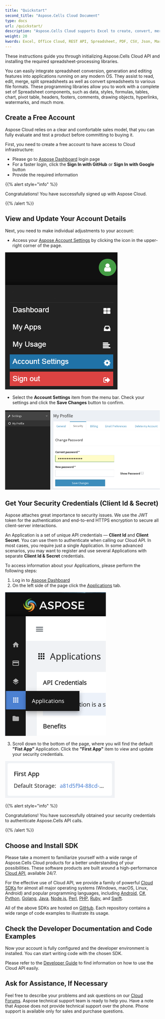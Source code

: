```yaml
---
title: "Quickstart"
second_title: "Aspose.Cells Cloud Document"
type: docs
url: /quickstart/
description: "Aspose.Cells Cloud supports Excel to create, convert, merge, split, protected, inner object operation, and so on."
weight: 20
kwords: Excel, Office Cloud, REST API, Spreadsheet, PDF, CSV, Json, Markdwon, Quickstart
---
```



These instructions guide you through initializing Aspose.Cells Cloud API and installing the required spreadsheet-processing libraries.

You can easily integrate spreadsheet conversion, generation and editing features into applications running on any modern OS. They assist to read, edit, merge, split spreadsheets as well as convert spreadsheets to various file formats. These programming libraries allow you to work with a complete set of Spreadsheet components, such as data, styles, formulas, tables, chart, pivot table, headers, footers, comments, drawing objects, hyperlinks, watermarks, and much more.

## Create a Free Account

Aspose Cloud relies on a clear and comfortable sales model, that you can fully evaluate and test a product before committing to buying it.

First, you need to create a free account to have access to Cloud infrastructure:

- Please go to [Aspose Dashboard](https://dashboard.aspose.cloud/#/) login page
- For a faster login, click the **Sign In with GitHub** or **Sign In with Google** button
- Provide the required information

{{% alert style="info" %}}

Congratulations! You have successfully signed up with Aspose Cloud.

{{% /alert %}}

## View and Update Your Account Details

Next, you need to make individual adjustments to your account:

- Access your [Aspose Account Settings](https://id.containerize.com/admin/) by clicking  the icon in the upper-right corner of the page.

![dashboard.png](dashboard.png)

- Select the **Account Settings** item from the menu bar. Check your settings and click the **Save Changes** button to confirm.

![settings.png](settings.png)

## Get Your Security Credentials (Client Id & Secret)

Aspose attaches great importance to security issues. We use the JWT token for the  authentication and end-to-end HTTPS encryption to secure all client-server interactions.

An Application is a set of unique API credentials — **Client Id** and **Client Secret**. You can use them to authenticate when calling our Cloud API. In most cases, you require just a single Application. In some advanced scenarios, you may want to register and use several Applications with separate **Client Id & Secret** credentials.

To access information about your Applications, please perform the following steps:

1. Log in to [Aspose Dashboard](https://dashboard.aspose.cloud/#/)
2. On the left side of the page click the [Applications](https://dashboard.aspose.cloud/applications) tab.

![applications.png](applications.png)

3. Scroll down to the bottom of the page, where you will find the default **"Fist App"** Application. Click the **"First App"** item to view and update your security credentials.

![firstapp.png](firstapp.png)

{{% alert style="info" %}}

Congratulations! You have successfully obtained your security credentials to authenticate Aspose.Cells API calls.

{{% /alert %}}

## Choose and Install SDK

Please take a moment to familiarize yourself with a wide range of Aspose.Cells Cloud products for a better understanding of your possibilities. These software products are built around a high-performance [Cloud API](https://apireference.aspose.com/), available 24/7.

For the effective use of Cloud API, we provide a family of powerful [Cloud SDKs](https://products.aspose.cloud/cells/family) for almost all major operating systems (Windows, macOS, Linux, Android) and popular programming languages, including [Android](https://products.aspose.cloud/cells/android), [C#](https://products.aspose.cloud/cells/net), [Python](https://products.aspose.cloud/cells/python), [Golang](https://products.aspose.cloud/cells/go), [Java](https://products.aspose.cloud/cells/java), [Node.js](https://products.aspose.cloud/cells/nodejs), [Perl](https://products.aspose.cloud/cells/perl), [PHP](https://products.aspose.cloud/cells/php), [Ruby](https://products.aspose.cloud/cells/ruby), and [Swift](https://products.aspose.cloud/cells/swift).

 All of the above SDKs are hosted on [GitHub](https://github.com/aspose-cells-cloud/). Each repository contains a wide range of code examples to illustrate its usage.

## Check the Developer Documentation and Code Examples

Now your account is fully configured and the developer environment is installed. You can start writing code with the chosen SDK.

Please refer to the [Developer Guide](https://docs.aspose.cloud/cells/developer-guide/) to find information on how to use the Cloud API easily.

## Ask for Assistance, If Necessary

Feel free to describe your problems and ask questions on our [Cloud Forums](https://forum.aspose.cloud/c/cells/7). Aspose technical support team is ready to help you. Have a note that Aspose does not provide technical support over the phone. Phone support is available only for sales and purchase questions.
